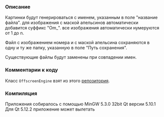 ### Описание
Картинки будут генерироваться с именем, указанным в поле "название файла". для изображения с маской апельсинов автоматически добавится суффикс "Om_". все изображения автоматически нумеруются от 1 до n.

Файл с изображением номера и с маской апельсина сохраняются в одну и ту же папку, указанную в поле "Путь сохранения".

Существующие файлы будут заменены при совпадении имен.

### Комментарии к коду
Класс `OffscreenEngine` взят из этого [репозитория](https://github.com/florianblume/Qt3D-OffscreenRenderer "репрезитория").

### Компиляция
Приложения собиралось с помощью MinGW 5.3.0 32bit
Qt версии 5.10.1
Для Qt 5.12.2 приложение может вылетать